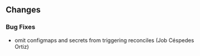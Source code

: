 ## Changes

### Bug Fixes

* omit configmaps and secrets from triggering reconciles (Job Céspedes Ortiz)
